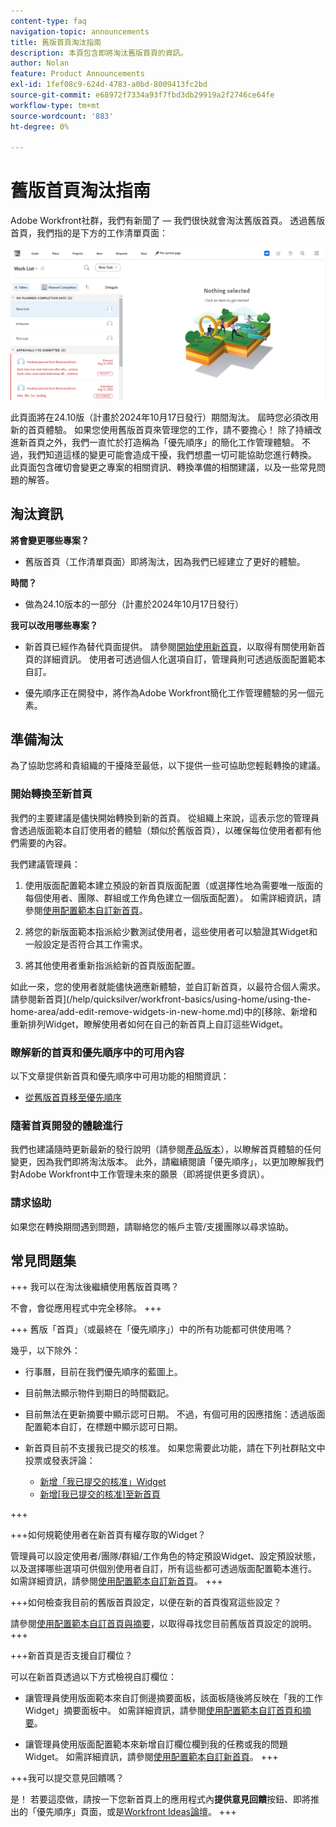 ```yaml
---
content-type: faq
navigation-topic: announcements
title: 舊版首頁淘汰指南
description: 本頁包含即將淘汰舊版首頁的資訊。
author: Nolan
feature: Product Announcements
exl-id: 1fef08c9-624d-4783-a0bd-8009413fc2bd
source-git-commit: e68972f7334a93f7fbd3db29919a2f2746ce64fe
workflow-type: tm+mt
source-wordcount: '883'
ht-degree: 0%

---
```


# 舊版首頁淘汰指南

Adobe Workfront社群，我們有新聞了 — 我們很快就會淘汰舊版首頁。 透過舊版首頁，我們指的是下方的工作清單頁面：

![](assets/legacy-home-worklist-view.png)

此頁面將在24.10版（計畫於2024年10月17日發行）期間淘汰。 屆時您必須改用新的首頁體驗。 如果您使用舊版首頁來管理您的工作，請不要擔心！ 除了持續改進新首頁之外，我們一直忙於打造稱為「優先順序」的簡化工作管理體驗。
不過，我們知道這樣的變更可能會造成干擾，我們想盡一切可能協助您進行轉換。 此頁面包含確切會變更之專案的相關資訊、轉換準備的相關建議，以及一些常見問題的解答。

## 淘汰資訊

**將會變更哪些專案？**

* 舊版首頁（工作清單頁面）即將淘汰，因為我們已經建立了更好的體驗。

**時間？**

* 做為24.10版本的一部分（計畫於2024年10月17日發行）

**我可以改用哪些專案？**

* 新首頁已經作為替代頁面提供。 請參閱[開始使用新首頁](/help/quicksilver/workfront-basics/using-home/using-the-home-area/get-started-with-home.md)，以取得有關使用新首頁的詳細資訊。 使用者可透過個人化選項自訂，管理員則可透過版面配置範本自訂。

* 優先順序正在開發中，將作為Adobe Workfront簡化工作管理體驗的另一個元素。

## 準備淘汰

為了協助您將和貴組織的干擾降至最低，以下提供一些可協助您輕鬆轉換的建議。

### 開始轉換至新首頁

我們的主要建議是儘快開始轉換到新的首頁。 從組織上來說，這表示您的管理員會透過版面範本自訂使用者的體驗（類似於舊版首頁），以確保每位使用者都有他們需要的內容。

我們建議管理員：

1. 使用版面配置範本建立預設的新首頁版面配置（或選擇性地為需要唯一版面的每個使用者、團隊、群組或工作角色建立一個版面配置）。 如需詳細資訊，請參閱[使用配置範本自訂新首頁](/help/quicksilver/administration-and-setup/customize-workfront/use-layout-templates/customize-new-home-layout-template.md)。

1. 將您的新版面範本指派給少數測試使用者，這些使用者可以驗證其Widget和一般設定是否符合其工作需求。

1. 將其他使用者重新指派給新的首頁版面配置。

如此一來，您的使用者就能儘快適應新體驗，並自訂新首頁，以最符合個人需求。 請參閱新首頁](/help/quicksilver/workfront-basics/using-home/using-the-home-area/add-edit-remove-widgets-in-new-home.md)中的[移除、新增和重新排列Widget，瞭解使用者如何在自己的新首頁上自訂這些Widget。

### 瞭解新的首頁和優先順序中的可用內容

以下文章提供新首頁和優先順序中可用功能的相關資訊：

<!--* [Move from Legacy Home to New Home](/help/quicksilver/workfront-basics/using-home/new-home/move-to-new-home.md)-->
* [從舊版首頁移至優先順序](/help/quicksilver/workfront-basics/priorities/move-from-legacy-home-to-priorities.md)

### 隨著首頁開發的體驗進行

我們也建議隨時更新最新的發行說明（請參閱[產品版本](/help/quicksilver/product-announcements/product-releases/product-releases.md)），以瞭解首頁體驗的任何變更，因為我們即將淘汰版本。 此外，請繼續閱讀「優先順序」，以更加瞭解我們對Adobe Workfront中工作管理未來的願景（即將提供更多資訊）。

### 請求協助

如果您在轉換期間遇到問題，請聯絡您的帳戶主管/支援團隊以尋求協助。

## 常見問題集

+++ 我可以在淘汰後繼續使用舊版首頁嗎？

不會，會從應用程式中完全移除。
+++

+++ 舊版「首頁」（或最終在「優先順序」）中的所有功能都可供使用嗎？

幾乎，以下除外：

* 行事曆，目前在我們優先順序的藍圖上。

* 目前無法顯示物件到期日的時間戳記。

* 目前無法在更新摘要中顯示認可日期。 不過，有個可用的因應措施：透過版面配置範本自訂，在標題中顯示認可日期。
* 新首頁目前不支援我已提交的核准。 如果您需要此功能，請在下列社群貼文中投票或發表評論：
   * [新增「我已提交的核准」Widget](https://experienceleaguecommunities.adobe.com/t5/workfront-ideas/add-quot-approvals-i-submitted-quot-widget-to-new-home/idc-p/704664#M25269)
   * [新增[我已提交的核准]至新首頁](https://experienceleaguecommunities.adobe.com/t5/workfront-ideas/add-quot-approvals-i-submitted-quot-widget-to-new-home/idc-p/704664#M25269)

+++

+++如何規範使用者在新首頁有權存取的Widget？

管理員可以設定使用者/團隊/群組/工作角色的特定預設Widget、設定預設狀態，以及選擇哪些選項可供個別使用者自訂，所有這些都可透過版面配置範本進行。 如需詳細資訊，請參閱[使用配置範本自訂新首頁](/help/quicksilver/administration-and-setup/customize-workfront/use-layout-templates/customize-new-home-layout-template.md)。
+++

+++如何檢查我目前的舊版首頁設定，以便在新的首頁復寫這些設定？

請參閱[使用配置範本自訂首頁與摘要](/help/quicksilver/administration-and-setup/customize-workfront/use-layout-templates/customize-home-summary-layout-template.md)，以取得尋找您目前舊版首頁設定的說明。
+++

+++新首頁是否支援自訂欄位？

可以在新首頁透過以下方式檢視自訂欄位：

* 讓管理員使用版面範本來自訂側邊摘要面板，該面板隨後將反映在「我的工作Widget」摘要面板中。 如需詳細資訊，請參閱[使用配置範本自訂首頁和摘要](/help/quicksilver/administration-and-setup/customize-workfront/use-layout-templates/customize-home-summary-layout-template.md)。

* 讓管理員使用版面配置範本來新增自訂欄位欄到我的任務或我的問題Widget。 如需詳細資訊，請參閱[使用配置範本自訂新首頁](/help/quicksilver/administration-and-setup/customize-workfront/use-layout-templates/customize-new-home-layout-template.md)。
+++

+++我可以提交意見回饋嗎？

是！ 若要這麼做，請按一下您新首頁上的應用程式內&#x200B;**提供意見回饋**&#x200B;按鈕、即將推出的「優先順序」頁面，或是[Workfront Ideas論壇](https://experienceleaguecommunities.adobe.com/t5/workfront-ideas/idb-p/workfront-ideas)。
+++
